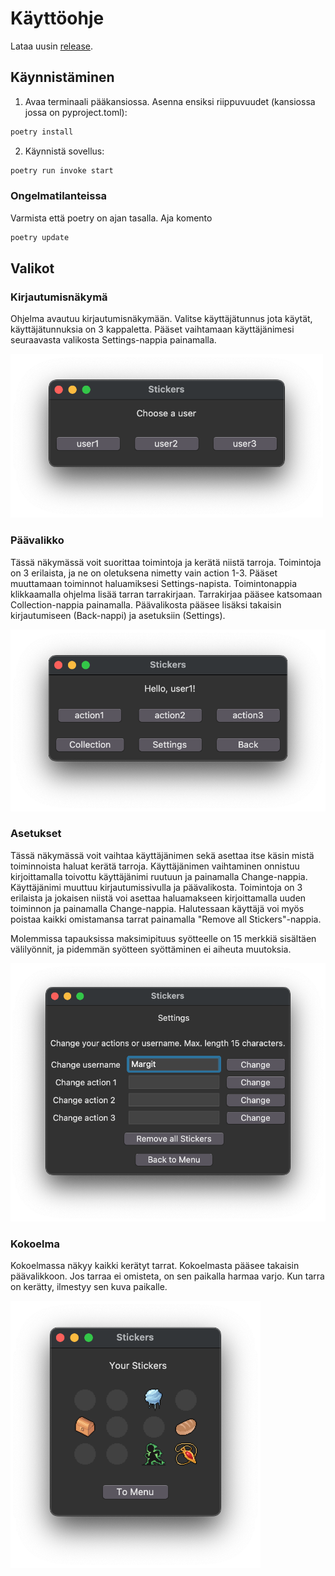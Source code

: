 # Käyttöohje

Lataa uusin [release](https://github.com/suitsuke/ot-harjoitustyo/releases/tag/viikko6).


## Käynnistäminen

1. Avaa terminaali pääkansiossa. Asenna ensiksi riippuvuudet (kansiossa jossa on pyproject.toml):

```bash
poetry install
```

2. Käynnistä sovellus:

```bash
poetry run invoke start
```

### Ongelmatilanteissa
Varmista että poetry on ajan tasalla. Aja komento
```bash
poetry update
```

## Valikot

### Kirjautumisnäkymä

Ohjelma avautuu kirjautumisnäkymään. Valitse käyttäjätunnus jota käytät, käyttäjätunnuksia on 3 kappaletta. Pääset vaihtamaan käyttäjänimesi seuraavasta valikosta Settings-nappia painamalla.

<img src="kuvat/view_login.png" width="500"/>

### Päävalikko

Tässä näkymässä voit suorittaa toimintoja ja kerätä niistä tarroja. Toimintoja on 3 erilaista, ja ne on oletuksena nimetty vain action 1-3. Pääset muuttamaan toiminnot haluamiksesi Settings-napista.
Toimintonappia klikkaamalla ohjelma lisää tarran tarrakirjaan. Tarrakirjaa pääsee katsomaan Collection-nappia painamalla.
Päävalikosta pääsee lisäksi takaisin kirjautumiseen (Back-nappi) ja asetuksiin (Settings).

<img src="kuvat/view_menu.png" width="600"/>

### Asetukset

Tässä näkymässä voit vaihtaa käyttäjänimen sekä asettaa itse käsin mistä toiminnoista haluat kerätä tarroja. Käyttäjänimen vaihtaminen onnistuu kirjoittamalla toivottu käyttäjänimi ruutuun ja painamalla Change-nappia. Käyttäjänimi muuttuu kirjautumissivulla ja päävalikosta.
Toimintoja on 3 erilaista ja jokaisen niistä voi asettaa haluamakseen kirjoittamalla uuden toiminnon ja painamalla Change-nappia. 
Halutessaan käyttäjä voi myös poistaa kaikki omistamansa tarrat painamalla "Remove all Stickers"-nappia.

Molemmissa tapauksissa maksimipituus syötteelle on 15 merkkiä sisältäen välilyönnit, ja pidemmän syötteen syöttäminen ei aiheuta muutoksia. 

<img src="kuvat/view_settings.png" width="600"/>

### Kokoelma

Kokoelmassa näkyy kaikki kerätyt tarrat. Kokoelmasta pääsee takaisin päävalikkoon. Jos tarraa ei omisteta, on sen paikalla harmaa varjo. Kun tarra on kerätty, ilmestyy sen kuva paikalle.

<img src="kuvat/view_collection.png" width="400"/>



